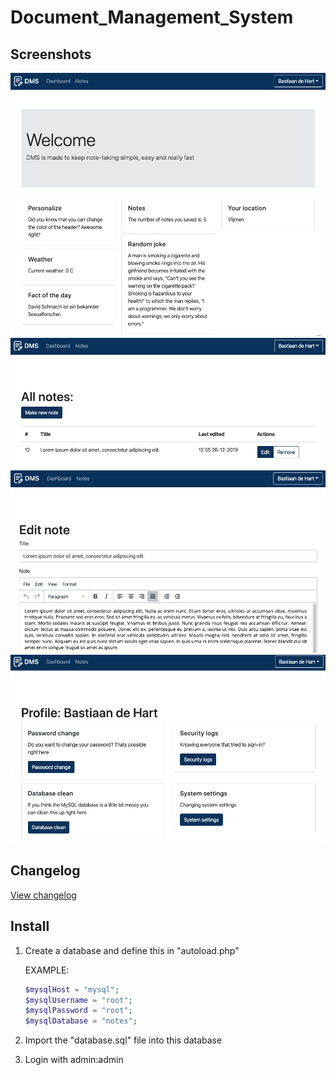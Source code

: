# Document_Management_System

## Screenshots

![Screenshot 1](doc/01.png "Screenshot 1")
![Screenshot 2](doc/02.png "Screenshot 2")
![Screenshot 3](doc/03.png "Screenshot 3")
![Screenshot 4](doc/04.png "Screenshot 4")

## Changelog

[View changelog](CHANGELOG.md)

## Install

1. Create a database and define this in "autoload.php"

   EXAMPLE:

   ```php
   $mysqlHost = "mysql";
   $mysqlUsername = "root";
   $mysqlPassword = "root";
   $mysqlDatabase = "notes";
   ```

2. Import the "database.sql" file into this database
3. Login with admin:admin
